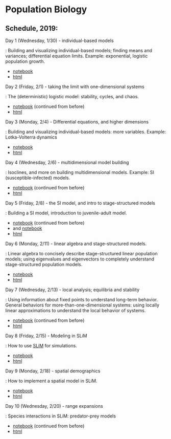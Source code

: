 # Population Biology

## Schedule, 2019:

Day 1 (Wednesday, 1/30) - individual-based models

: Building and visualizing individual-based models; finding means and variances;
    differential equation limits.
    Example: exponential, logistic population growth.

- [notebook](lecture_01.ipynb)
- [html](lecture_01.html)

Day 2 (Friday, 2/1) - taking the limit with one-dimensional systems

: The (deterministic) logistic model: stability, cycles, and chaos.

- [notebook](lecture_01.ipynb) (continued from before)
- [html](lecture_01.html)

Day 3 (Monday, 2/4) - Differential equations, and higher dimensions

: Building and visualizing individual-based models: more variables.
    Example: Lotka-Volterra dynamics

- [notebook](lecture_02.ipynb)
- [html](lecture_02.html)

Day 4 (Wednesday, 2/6) - multidimensional model building

: Isoclines, and more on building multidimensional models.
    Example: SI (susceptible-infected) models.

- [notebook](lecture_02.ipynb) (continued from before)
- [html](lecture_02.html)

Day 5 (Friday, 2/8) - the SI model, and intro to stage-structured models

: Building a SI model, introduction to juvenile-adult model.

- [notebook](lecture_02.ipynb) (continued from before)
- and [notebook](lecture_03.ipynb)
- [html](lecture_03.html)

Day 6 (Monday, 2/11) - linear algebra and stage-structured models.

: Linear algebra to concisely describe stage-structured linear population models;
    using eigenvalues and eigenvectors to completely
    understand stage-structured population models.

- [notebook](lecture_03.ipynb)
- [html](lecture_03.html)

Day 7 (Wednesday, 2/13) - local analysis; equilibria and stability

: Using information about fixed points to understand long-term behavior.
    General behaviors for more-than-one-dimensional systems:
    using locally linear approximations to understand
    the local behavior of systems.

- [notebook](lecture_03.ipynb) (continued from before)
- [html](lecture_03.html)

Day 8 (Friday, 2/15) - Modeling in SLiM

: How to use [SLiM](https://messerlab.org/slim/) for simulations.

- [notebook](slim_intro.ipynb)
- [html](slim_intro.html)

Day 9 (Monday, 2/18) - spatial demographics

: How to implement a spatial model in SLiM.

- [notebook](space_with_slim.ipynb)
- [html](space_with_slim.html)

Day 10 (Wednesday, 2/20) - range expansions

: Species interactions in SLiM: predator-prey models

- [notebook](space_with_slim.ipynb) (continued from before)
- [html](space_with_slim.html)
